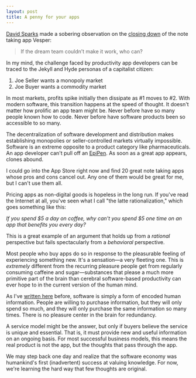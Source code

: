 ```yaml
---
layout: post
title: A penny for your apps
---
```


[David Sparks](http://macsparky.com/blog/2016/8/vesper-as-the-canary-in-a-coal-mine) made a sobering observation on the [closing down](http://daringfireball.net/2016/08/vesper_adieu) of the note taking app Vesper:

> If the dream team couldn’t make it work, who can?

In my mind, the challenge faced by productivity app developers can be traced to the Jekyll and Hyde personas of a capitalist citizen:

1. Joe Seller wants a monopoly market
2. Joe Buyer wants a commodity market

In most markets, profits spike initially then dissipate as #1 moves to #2. With modern software, this transition happens at the speed of thought. It doesn't matter how prolific an app team might be. Never before have so many people known how to code. Never before have software products been so accessible to so many. 

The decentralization of software development and distribution makes establishing monopolies or seller-controlled markets virtually impossible. Software is an extreme opposite to a product category like pharmaceuticals. An app developer can't pull off an [EpiPen](http://www.cnbc.com/2016/08/25/mylan-expands-epipen-cost-cutting-programs-after-charges-of-price-gouging.html). As soon as a great app appears, clones abound. 

I could go into the App Store right now and find 20 great note taking apps whose pros and cons cancel out. Any one of them would be great for me, but I can't use them all. 

Pricing apps as non-digital goods is hopeless in the long run. If you've read the Internet at all, you've seen what I call "the latte rationalization," which goes something like this:

*If you spend $5 a day on coffee, why can't you spend $5 one time on an app that benefits you every day?*

This is a great example of an argument that holds up from a *rational* perspective but fails spectacularly from a *behavioral* perspective. 

Most people who buy apps do so in response to the pleasurable feeling of experiencing something new. It's a sensation—a very fleeting one. This is *extremely* different from the recurring pleasure people get from regularly consuming caffeine and sugar—substances that please a much more primitive part of the brain than cerebral software-based productivity can ever hope to in the current version of the human mind.

As I've [written here](http://www.practicallyefficient.com/2016/04/05/software-as-a-perception.html) before, software is simply a form of encoded human information. People are willing to purchase information, but they will only spend so much, and they will only purchase the same information so many times. There is no pleasure center in the brain for redundancy.

A service model might be the answer, but only if buyers believe the service is unique and essential. That is, it must provide new and useful information on an ongoing basis. For most successful business models, this means the real product is not the app, but the thoughts that pass through the app. 

We may step back one day and realize that the software economy was humankind's first (inadvertent) success at valuing knowledge. For now, we're learning the hard way that few thoughts are original.



